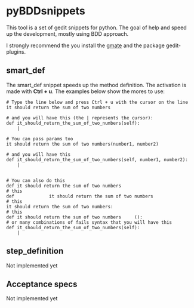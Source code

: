 pyBDDsnippets
=============

This tool is a set of gedit snippets for python. The goal of help and speed up
the development, mostly using BDD approach.

I strongly recommend the you install the [gmate](http://github.com/gmate/gmate)
and the package gedit-plugins.

smart_def
---------

The smart_def snippet speeds up the method definition. The activation is made
with **Ctrl + u**. The examples below show the mores to use:

    # Type the line below and press Ctrl + u with the cursor on the line
    it should return the sum of two numbers

    # and you will have this (the | represents the cursor):
    def it_should_return_the_sum_of_two_numbers(self):
        |

    # You can pass params too
    it should return the sum of two numbers(number1, number2)

    # and you will have this
    def it_should_return_the_sum_of_two_numbers(self, number1, number2):
        |


    # You can also do this
    def it should return the sum of two numbers
    # this
    def             it should return the sum of two numbers
    # this
    it should return the sum of two numbers:
    # this
    def it should return the sum of two numbers     ():
    # or many combinations of fails syntax that you will have this
    def it_should_return_the_sum_of_two_numbers(self):
        |

step_definition
---------------

Not implemented yet


Acceptance specs
----------------

Not implemented yet

